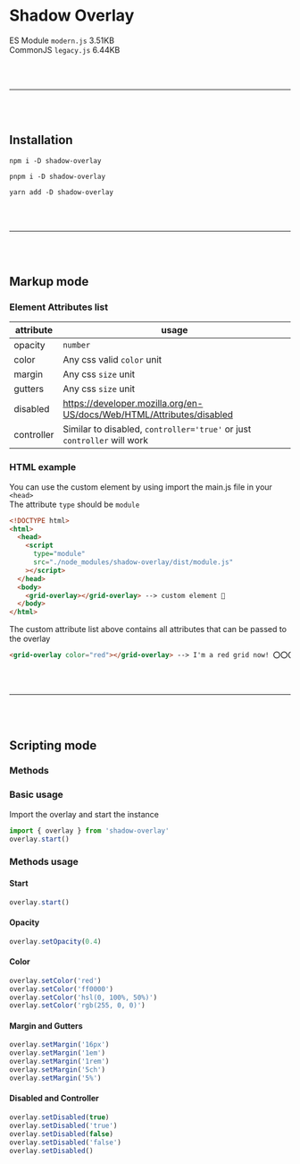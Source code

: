 # Shadow Overlay

ES Module `modern.js` 3.51KB <br>
CommonJS `legacy.js` 6.44KB <br>

<br><br>

<hr>
<br><br>

## Installation

`npm i -D shadow-overlay`<br>

`pnpm i -D shadow-overlay`<br>

`yarn add -D shadow-overlay`

<br><br>

<hr>
<br><br>

## Markup mode

### Element Attributes list

| attribute  | usage                                                                   |
| ---------- | ----------------------------------------------------------------------- |
| opacity    | `number`                                                                |
| color      | Any css valid `color` unit                                              |
| margin     | Any css `size` unit                                                     |
| gutters    | Any css `size` unit                                                     |
| disabled   | https://developer.mozilla.org/en-US/docs/Web/HTML/Attributes/disabled   |
| controller | Similar to disabled, `controller='true'` or just `controller` will work |

### HTML example

You can use the custom element by using import the main.js file in your `<head>`<br>
The attribute `type` should be `module`

```html
<!DOCTYPE html>
<html>
  <head>
    <script
      type="module"
      src="./node_modules/shadow-overlay/dist/module.js"
    ></script>
  </head>
  <body>
    <grid-overlay></grid-overlay> --> custom element 🎉
  </body>
</html>
```

The custom attribute list above contains all attributes that can be passed to the overlay

```html
<grid-overlay color="red"></grid-overlay> --> I'm a red grid now! ⭕⭕⭕⭕
```

<br><br>

<hr>
<br><br>

## Scripting mode

### Methods

### Basic usage

Import the overlay and start the instance

```ts
import { overlay } from 'shadow-overlay'
overlay.start()
```

### Methods usage

#### Start

```ts
overlay.start()
```

#### Opacity

```ts
overlay.setOpacity(0.4)
```

#### Color

```ts
overlay.setColor('red')
overlay.setColor('ff0000')
overlay.setColor('hsl(0, 100%, 50%)')
overlay.setColor('rgb(255, 0, 0)')
```

#### Margin and Gutters

```ts
overlay.setMargin('16px')
overlay.setMargin('1em')
overlay.setMargin('1rem')
overlay.setMargin('5ch')
overlay.setMargin('5%')
```

#### Disabled and Controller

```ts
overlay.setDisabled(true)
overlay.setDisabled('true')
overlay.setDisabled(false)
overlay.setDisabled('false')
overlay.setDisabled()
```
